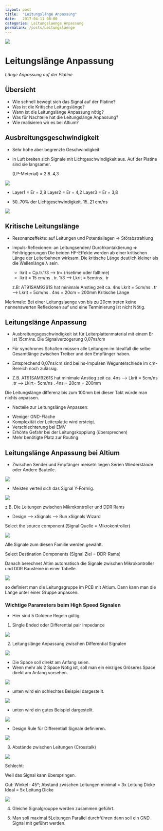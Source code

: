 ```yaml
---
layout: post
title:  "Leitungslänge Anpassung"
date:   2017-04-11 08:00
categories: Leitungslaenge Anpassung
permalink: /posts/Leitungslaenge
---
```


![](https://hakandilek.github.io/layout-pcb.de/static/img/2017-04-10/0.Laenge_uebersicht.png) 

# Leitungslänge Anpassung 
*Länge Anpassung auf der Platine* 

## Übersicht
* Wie schnell bewegt sich das Signal auf der Platine? 
* Was ist die Kritische Leitungslänge? 
* Wann ist die Leitungslänge Anpassung nötig? 
* Was für Nachteile hat die Leitungslänge Anpassung? 
* Wie realisieren wir es bei Altium? 

## Ausbreitungsgeschwindigkeit
* Sehr hohe aber begrenzte Geschwindigkeit.
* In Luft breiten sich Signale mit Lichtgeschwindigkeit aus. Auf der Platine sind sie langsamer. 

  (LP-Meterial) = 2.8..4,3

![](https://hakandilek.github.io/layout-pcb.de/static/img/2017-04-10/1.Er_Lagen.png) 

* Layer1 = Er = 2,8
  Layer2 = Er = 4,2
  Layer3 = Er = 3,8

* 50..70% der Lichtgeschwindigkeit. 15..21 cm/ns

![](https://hakandilek.github.io/layout-pcb.de/static/img/2017-04-10/2.Er_Lagen.png) 


## Kritische Leitungslänge
* Resonanzeffekte: auf Leitungen und Potentiallagen ⇒ Störabstrahlung  
* Impuls-Reflexionen: an Leitungsenden/ Durchkontaktierung ⇒ Fehltriggerungen
  Die beiden HF-Effekte werden ab einer kritischen Länge der Leiterbahnen wirksam.
  Die kritische Länge deutlich kleiner als die Wellenlänge λ sein. 

  * Ikrit = Cp.tr.1/3 --> tr= (risetime oder falltime)
  * Ikrit = 15 cm/ns . tr. 1/3 --> Lkrit = 5cm/ns . tr

  z.B: AT91SAM9261S hat minimale Anstieg zeit ca. 4ns
  Lkrit = 5cm/ns . tr --> Lkrit = 5cm/ns . 4ns = 20cm = 200mm Kritische Länge

 Merkmale: Bei einer Leitungslaenge von bis zu 20cm treten keine nennenswerten Reflexionen auf und eine Terminierung ist nicht Nötig.

## Leitungslänge Anpassung
* Ausbreitungsgeschwindigkeit ist für Leiterplattenmaterial mit einem Er ist 15cm/ns. Die Signalverzögerung   0,07ns/cm

* Für synchrones Schalten müssen alle Leitungen im Idealfall die selbe Gesamtlänge zwischen Treiber und den Empfänger haben.

* Entsprechend   0,07ns/cm sind bei ns-Impulsen Wegunterschiede im cm-Bereich noch zulässig.

* Z.B. AT91SAM9261S hat minimale Anstieg zeit ca. 4ns
 --> Lkrit = 5cm/ns .tr --> Lkirt= 5cm/ns . 4ns = 20cm = 200mm
 
 Die Leitungslänge differenz bis zum 100mm bei dieser Takt würde man nichts anpassen.

* Nacteile zur Leitungslänge Anpassen:
- Weniger GND-Fläche
- Komplexität der Leiterplatte wird ersteigt.
- Verschlechterung bei EMV
- Erhöhte Gefahr bei der Leitungskopplung (übersprechen)
- Mehr benötigte Platz zur Routing

## Leitungslänge Anpassung bei Altium

* Zwischen Sender und Empfänger meisetn liegen Serien Wiederstände oder Andere Bauteile.

![](https://hakandilek.github.io/layout-pcb.de/static/img/2017-04-10/3.xSignal.png) 

* Meisten verteil sich das Signal Y-Förmig.


![](https://hakandilek.github.io/layout-pcb.de/static/img/2017-04-10/4.YForm.png)


z.B. Die Leitungen zwischen Mikrokontroller und DDR Rams

* Design --> xSignals --> Run xSignals Wizard

Select the source component (Signal Quelle = Mikrokontroller)

![](https://hakandilek.github.io/layout-pcb.de/static/img/2017-04-10/5.DDR_Signal.png)

Alle Signale zum diesen Familie werden gewählt.

Select Destination Components (Signal Ziel = DDR-Rams)

Danach berechnet Altim automatisch die Signale zwischen Mikrokontroller und DDR Bausteine in einer Tabelle. 

![](https://hakandilek.github.io/layout-pcb.de/static/img/2017-04-10/6.xSignal_routes.png)

so definiert man die Leitungsgruppe im PCB mit Altium. Dann kann man die Länge unter einer Gruppe anpassen.

### Wichtige Parameters beim High Speed Signalen
* Hier sind 5 Goldene Regeln gültig


1. Single Ended oder Differential pair Impedance

![](https://hakandilek.github.io/layout-pcb.de/static/img/2017-04-10/7.Anpaasung_Altium.png)

2. Leitungslänge Anpassung zwischen Differential Signalen

![](https://hakandilek.github.io/layout-pcb.de/static/img/2017-04-10/8.Diff_Signal_Anpassung.png)



* Die Space soll direkt am Anfang seien.
* Wenn mehr als 2 Space Nötig ist, soll man ein einziges Gröseres Space direkt am Anfang vorsehen.

![](https://hakandilek.github.io/layout-pcb.de/static/img/2017-04-10/9.Diff_Signal_3Space.png)


* unten wird ein schlechtes Beispiel dargestellt.

![](https://hakandilek.github.io/layout-pcb.de/static/img/2017-04-10/10.Diff_Sig_Bad.png)


* unten wird ein gutes Beispiel dargestellt.

![](https://hakandilek.github.io/layout-pcb.de/static/img/2017-04-10/11.Diff_Sig_good.png)

* Design Rule für Differentiall Signale definieren.

![](https://hakandilek.github.io/layout-pcb.de/static/img/2017-04-10/12.Diff_Sig_Rules.png)

3. Abstände zwischen Leitungen (Crosstalk)

![](https://hakandilek.github.io/layout-pcb.de/static/img/2017-04-10/13.crosstalk.png)

Schlecht: 

Weil das Signal kann überspringen.

Gut: 
Winkel : 45°; 
Abstand zwischen Leitungen minimal = 3x Leitung Dicke
Ideal = 5x Leitung Dicke

![](https://hakandilek.github.io/layout-pcb.de/static/img/2017-04-10/14.Ideal_Routing.png)

4. Gleiche Signalgrouppe werden zusammen geführt.

5. Man soll maximal 5Leitungen Parallel durchführen dann soll ein GND Signal mit geführt werden.










